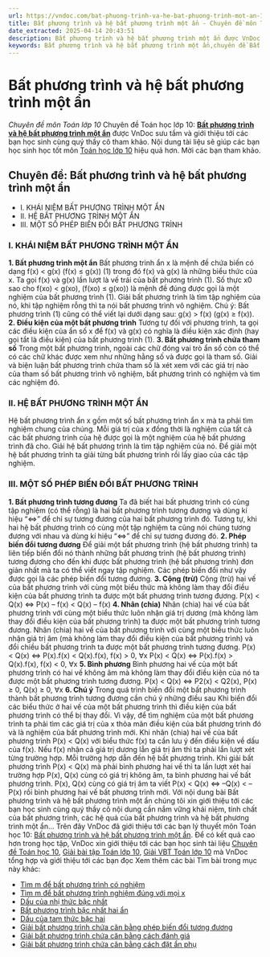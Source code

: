 ```yaml
---
url: https://vndoc.com/bat-phuong-trinh-va-he-bat-phuong-trinh-mot-an-186817
title: Bất phương trình và hệ bất phương trình một ẩn - Chuyên đề môn Toán lớp 10 - VnDoc.com
date_extracted: 2025-04-14 20:43:51
description: Bất phương trình và hệ bất phương trình một ẩn được VnDoc sưu tầm và giới thiệu các bài chuyên đề môn Toán học lớp 10 tới các bạn học sinh và quý thầy cô tham khảo
keywords: Bất phương trình và hệ bất phương trình một ẩn,chuyên đề Bất phương trình và hệ bất phương trình một ẩn,giải toán 10,giải bài tập toán học 10,để học tốt môn toán lớp 10,chuyên đề toán lớp 10,chuyên đề toán học 10,trắc nghiệm Bất phương trình và hệ bất phương trình một ẩn
---
```


# Bất phương trình và hệ bất phương trình một ẩn
 _Chuyên đề môn Toán lớp 10_
Chuyên đề Toán học lớp 10: [**Bất phương trình và hệ bất phương trình một ẩn**](<https://vndoc.com/bat-phuong-trinh-va-he-bat-phuong-trinh-mot-an-186817>) được VnDoc sưu tầm và giới thiệu tới các bạn học sinh cùng quý thầy cô tham khảo. Nội dung tài liệu sẽ giúp các bạn học sinh học tốt môn [Toán học lớp 10](<https://vndoc.com/toan-lop10>) hiệu quả hơn. Mời các bạn tham khảo.
## Chuyên đề: Bất phương trình và hệ bất phương trình một ẩn
  * I. KHÁI NIỆM BẤT PHƯƠNG TRÌNH MỘT ẨN
  * II. HỆ BẤT PHƯƠNG TRÌNH MỘT ẨN
  * III. MỘT SỐ PHÉP BIẾN ĐỔI BẤT PHƯƠNG TRÌNH

### I. KHÁI NIỆM BẤT PHƯƠNG TRÌNH MỘT ẨN
**1\. Bất phương trình một ẩn**
Bất phương trình ẩn x là mệnh đề chứa biến có dạng
f\(x\) < g\(x\) \(f\(x\) ≤ g\(x\)\) \(1\)
trong đó f\(x\) và g\(x\) là những biểu thức của x.
Ta gọi f\(x\) và g\(x\) lần lượt là vế trái của bất phương trình \(1\). Số thực x0 sao cho f\(xo\) < g\(xo\), \(f\(xo\) ≤ g\(xo\)\) là mệnh đề đúng được gọi là một nghiệm của bất phương trình \(1\).
Giải bất phương trình là tìm tập nghiệm của nó, khi tập nghiệm rỗng thì ta nói bất phương trình vô nghiệm.
Chú ý:
Bất phương trình \(1\) cũng có thể viết lại dưới dạng sau: g\(x\) > f\(x\) \(g\(x\) ≥ f\(x\)\).
**2\. Điều kiện của một bất phương trình**
Tương tự đối với phương trình, ta gọi các điều kiện của ẩn số x để f\(x\) và g\(x\) có nghĩa là điều kiện xác định \(hay gọi tắt là điều kiện\) của bất phương trình \(1\).
**3\. Bất phương trình chứa tham số**
Trong một bất phương trình, ngoài các chữ đóng vai trò ẩn số còn có thể có các chữ khác được xem như những hằng số và được gọi là tham số. Giải và biện luận bất phương trình chứa tham số là xét xem với các giá trị nào của tham số bất phương trình vô nghiệm, bất phương trình có nghiệm và tìm các nghiệm đó.
### II. HỆ BẤT PHƯƠNG TRÌNH MỘT ẨN
Hệ bất phương trình ẩn x gồm một số bất phương trình ẩn x mà ta phải tìm nghiệm chung của chúng.
Mỗi giá trị của x đồng thời là nghiệm của tất cả các bất phương trình của hệ được gọi là một nghiệm của hệ bất phương trình đã cho.
Giải hệ bất phương trình là tìm tập nghiệm của nó.
Để giải một hệ bất phương trình ta giải từng bất phương trình rồi lấy giao của các tập nghiệm.
### III. MỘT SỐ PHÉP BIẾN ĐỔI BẤT PHƯƠNG TRÌNH
**1\. Bất phương trình tương đương**
Ta đã biết hai bất phương trình có cùng tập nghiệm \(có thể rỗng\) là hai bất phương trình tương đương và dùng kí hiệu “<=>” để chỉ sự tương đương của hai bất phương trình đó.
Tương tự, khi hai hệ bất phương trình có cùng một tập nghiệm ta cũng nói chúng tương đương với nhau và dùng kí hiệu “<=>” để chỉ sự tương đương đó.
**2\. Phép biến đổi tương đương**
Để giải một bất phương trình \(hệ bất phương trình\) ta liên tiếp biến đổi nó thành những bất phương trình \(hệ bất phương trình\) tương đương cho đến khi được bất phương trình \(hệ bất phương trình\) đơn giản nhất mà ta có thể viết ngay tập nghiệm. Các phép biến đổi như vậy được gọi là các phép biến đổi tương đương.
**3\. Cộng \(trừ\)**
Cộng \(trừ\) hai vế của bất phương trình với cùng một biểu thức mà không làm thay đổi điều kiện của bất phương trình ta được một bất phương trình tương đương.
P\(x\) < Q\(x\) <=> P\(x\) – f\(x\) < Q\(x\) – f\(x\)
**4\. Nhân \(chia\)**
Nhân \(chia\) hai vế của bất phương trình với cùng một biểu thức luôn nhận giá trị dương \(mà không làm thay đổi điều kiện của bất phương trình\) ta được một bất phương trình tương đương. Nhân \(chia\) hai vế của bất phương trình với cùng một biểu thức luôn nhận giá trị âm \(mà không làm thay đổi điều kiện của bất phương trình\) và đổi chiều bất phương trình ta được một bất phương trình tương đương.
P\(x\) < Q\(x\) <=> P\(x\).f\(x\) < Q\(x\).f\(x\), f\(x\) > 0, ∀x
P\(x\) < Q\(x\) <=> P\(x\).f\(x\) > Q\(x\).f\(x\), f\(x\) < 0, ∀x
**5\. Bình phương**
Bình phương hai vế của một bất phương trình có hai vế không âm mà không làm thay đổi điều kiện của nó ta được một bất phương trình tương đương.
P\(x\) < Q\(x\) <=> P2\(x\) < Q2\(x\), P\(x\) ≥ 0, Q\(x\) ≥ 0, ∀x
**6\. Chú ý**
Trong quá trình biến đổi một bất phương trình thành bất phương trình tương đương cần chú ý những điều sau
Khi biến đổi các biểu thức ở hai vế của một bất phương trình thì điều kiện của bất phương trình có thể bị thay đổi. Vì vậy, để tìm nghiệm của một bất phương trình ta phải tìm các giá trị của x thỏa mãn điều kiện của bất phương trình đó và là nghiệm của bất phương trình mới.
Khi nhân \(chia\) hai vế của bất phương trình P\(x\) < Q\(x\) với biểu thức f\(x\) ta cần lưu ý đến điều kiện về dấu của f\(x\). Nếu f\(x\) nhận cả giá trị dương lẫn giá trị âm thì ta phải lần lượt xét từng trường hợp. Mỗi trường hợp dẫn đến hệ bất phương trình.
Khi giải bất phương trình P\(x\) < Q\(x\) mà phải bình phương hai vế thì ta lần lượt xét hai trường hợp
P\(x\), Q\(x\) cùng có giá trị không âm, ta bình phương hai vế bất phương trình.
P\(x\), Q\(x\) cùng có giá trị âm ta viết
P\(x\) < Q\(x\) <=> –Q\(x\) < –P\(x\)
rồi bình phương hai vế bất phương trình mới.
Với nội dung bài Bất phương trình và hệ bất phương trình một ẩn chúng tôi xin giới thiệu tới các bạn học sinh cùng quý thầy cô nội dung cần nắm vững khái niệm, tính chất của bất phương trình, các hệ quả của bất phương trình và hệ bất phương trình một ẩn...
Trên đây VnDoc đã giới thiệu tới các bạn lý thuyết môn Toán học 10: [Bất phương trình và hệ bất phương trình một ẩn](<https://vndoc.com/bat-phuong-trinh-va-he-bat-phuong-trinh-mot-an-186817>). Để có kết quả cao hơn trong học tập, VnDoc xin giới thiệu tới các bạn học sinh tài liệu [Chuyên đề Toán học 10](<https://vndoc.com/chuyen-de-toan10>), [Giải bài tập Toán lớp 10](<https://vndoc.com/giai-toan-lop10>), [Giải VBT Toán lớp 10](<https://vndoc.com/giai-vo-bt-toan10>) mà VnDoc tổng hợp và giới thiệu tới các bạn đọc
Xem thêm các bài Tìm bài trong mục này khác:
  * [Tìm m để bất phương trình có nghiệm](</tim-m-de-bat-phuong-trinh-co-nghiem-202496>)
  * [Tìm m để bất phương trình nghiệm đúng với mọi x](</tim-m-de-bat-phuong-trinh-nghiem-dung-voi-moi-x-228315>)
  * [Dấu của nhị thức bậc nhất](</dau-cua-nhi-thuc-bac-nhat-186824>)
  * [Bất phương trình bậc nhất hai ẩn](</bat-phuong-trinh-bac-nhat-hai-an-186829>)
  * [Dấu của tam thức bậc hai](</dau-cua-tam-thuc-bac-hai-186835>)
  * [Giải bất phương trình chứa căn bằng phép biến đổi tương đương](</giai-bat-phuong-trinh-chua-can-bang-phep-bien-doi-tuong-duong-203068>)
  * [Giải bất phương trình chứa căn bằng cách đánh giá](</giai-bat-phuong-trinh-chua-can-bang-cach-danh-gia-203109>)
  * [Giải bất phương trình chứa căn bằng cách đặt ẩn phụ](</giai-bat-phuong-trinh-chua-can-bang-cach-dat-an-phu-203105>)

